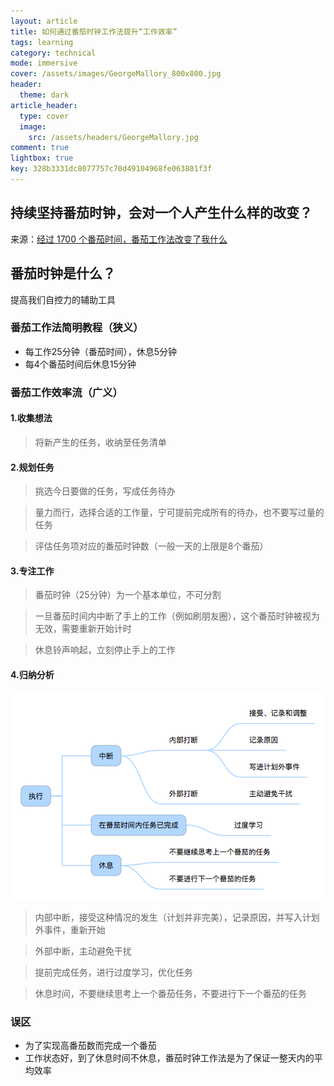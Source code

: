 ```yaml
---
layout: article
title: 如何通过番茄时钟工作法提升“工作效率”
tags: learning
category: technical
mode: immersive
cover: /assets/images/GeorgeMallory_800x800.jpg
header:
  theme: dark
article_header:
  type: cover
  image:
    src: /assets/headers/GeorgeMallory.jpg
comment: true
lightbox: true
key: 328b3331dc8077757c70d49104968fe063801f3f
---
```

## 持续坚持番茄时钟，会对一个人产生什么样的改变？
来源：[经过 1700 个番茄时间，番茄工作法改变了我什么](https://sspai.com/post/37307)
## 番茄时钟是什么？ <!--more-->
提高我们自控力的辅助工具

### 番茄工作法简明教程（狭义）
- 每工作25分钟（番茄时间），休息5分钟
- 每4个番茄时间后休息15分钟

### 番茄工作效率流（广义）
#### 1.收集想法
> 将新产生的任务，收纳至任务清单

#### 2.规划任务
> 挑选今日要做的任务，写成任务待办

> 量力而行，选择合适的工作量，宁可提前完成所有的待办，也不要写过量的任务

> 评估任务项对应的番茄时钟数（一般一天的上限是8个番茄）

#### 3.专注工作
> 番茄时钟（25分钟）为一个基本单位，不可分割

> 一旦番茄时间内中断了手上的工作（例如刷朋友圈），这个番茄时钟被视为无效，需要重新开始计时

> 休息铃声响起，立刻停止手上的工作

#### 4.归纳分析
![总结](/assets/images/tomato-clock.png)
> 内部中断，接受这种情况的发生（计划并非完美），记录原因，并写入计划外事件，重新开始

> 外部中断，主动避免干扰

> 提前完成任务，进行过度学习，优化任务

> 休息时间，不要继续思考上一个番茄任务，不要进行下一个番茄的任务

### 误区
- 为了实现高番茄数而完成一个番茄
- 工作状态好，到了休息时间不休息，番茄时钟工作法是为了保证一整天内的平均效率
